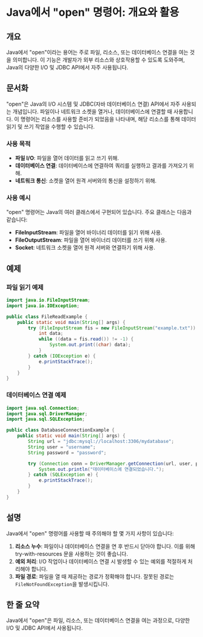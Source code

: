 <!--
Meta Description: # Java에서 "open" 명령어: 개요와 활용 ## 개요 Java에서 "open"이라는 용어는 주로 파일, 리소스, 또는 데이터베이스 연결을 여는 것을 의미합니다. 이 기능은 개발자가 외부 리소스와 상호작용할 수 있도록 도와주며, Java의 다양한 I/O 및 JDB...
Meta Keywords: 데이터베이스, java, open, import, string
-->

# Java에서 "open" 명령어: 개요와 활용

## 개요
Java에서 "open"이라는 용어는 주로 파일, 리소스, 또는 데이터베이스 연결을 여는 것을 의미합니다. 이 기능은 개발자가 외부 리소스와 상호작용할 수 있도록 도와주며, Java의 다양한 I/O 및 JDBC API에서 자주 사용됩니다.

## 문서화
"open"은 Java의 I/O 시스템 및 JDBC(자바 데이터베이스 연결) API에서 자주 사용되는 개념입니다. 파일이나 네트워크 소켓을 열거나, 데이터베이스에 연결할 때 사용합니다. 이 명령어는 리소스를 사용할 준비가 되었음을 나타내며, 해당 리소스를 통해 데이터 읽기 및 쓰기 작업을 수행할 수 있습니다.

### 사용 목적
- **파일 I/O**: 파일을 열어 데이터를 읽고 쓰기 위해.
- **데이터베이스 연결**: 데이터베이스에 연결하여 쿼리를 실행하고 결과를 가져오기 위해.
- **네트워크 통신**: 소켓을 열어 원격 서버와의 통신을 설정하기 위해.

### 사용 예시
"open" 명령어는 Java의 여러 클래스에서 구현되어 있습니다. 주요 클래스는 다음과 같습니다:

- **FileInputStream**: 파일을 열어 바이너리 데이터를 읽기 위해 사용.
- **FileOutputStream**: 파일을 열어 바이너리 데이터를 쓰기 위해 사용.
- **Socket**: 네트워크 소켓을 열어 원격 서버와 연결하기 위해 사용.

## 예제
### 파일 읽기 예제
```java
import java.io.FileInputStream;
import java.io.IOException;

public class FileReadExample {
    public static void main(String[] args) {
        try (FileInputStream fis = new FileInputStream("example.txt")) {
            int data;
            while ((data = fis.read()) != -1) {
                System.out.print((char) data);
            }
        } catch (IOException e) {
            e.printStackTrace();
        }
    }
}
```

### 데이터베이스 연결 예제
```java
import java.sql.Connection;
import java.sql.DriverManager;
import java.sql.SQLException;

public class DatabaseConnectionExample {
    public static void main(String[] args) {
        String url = "jdbc:mysql://localhost:3306/mydatabase";
        String user = "username";
        String password = "password";

        try (Connection conn = DriverManager.getConnection(url, user, password)) {
            System.out.println("데이터베이스에 연결되었습니다.");
        } catch (SQLException e) {
            e.printStackTrace();
        }
    }
}
```

## 설명
Java에서 "open" 명령어를 사용할 때 주의해야 할 몇 가지 사항이 있습니다:

1. **리소스 누수**: 파일이나 데이터베이스 연결을 연 후 반드시 닫아야 합니다. 이를 위해 try-with-resources 문을 사용하는 것이 좋습니다.
2. **예외 처리**: I/O 작업이나 데이터베이스 연결 시 발생할 수 있는 예외를 적절하게 처리해야 합니다.
3. **파일 경로**: 파일을 열 때 제공하는 경로가 정확해야 합니다. 잘못된 경로는 `FileNotFoundException`을 발생시킵니다.

## 한 줄 요약
Java에서 "open"은 파일, 리소스, 또는 데이터베이스 연결을 여는 과정으로, 다양한 I/O 및 JDBC API에서 사용됩니다.